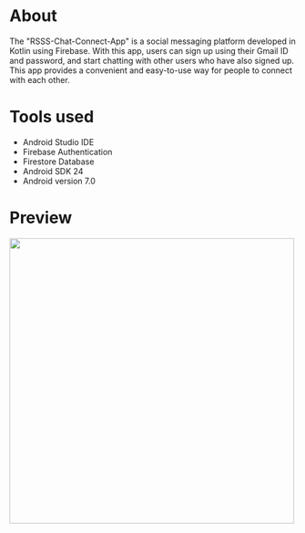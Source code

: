 # About 

The "RSSS-Chat-Connect-App" is a social messaging platform developed in Kotlin using Firebase. With this app, users can sign up using their Gmail ID and password, and start chatting with other users who have also signed up. This app provides a convenient and easy-to-use way for people to connect with each other.

# Tools used

  <ul>
      <li>Android Studio IDE</li>
      <li>Firebase Authentication</li>
      <li>Firestore Database</li>
      <li>Android SDK 24</li>
      <li>Android version 7.0</li>
  </ul>

# Preview
  <p float="left">
  <img src="https://user-images.githubusercontent.com/63907782/231327040-73a0a7b9-9db6-4f2e-8477-8e945da819c4.jpg" width="500" />
</p>
  


